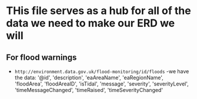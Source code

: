 # THis file serves as a hub for all of the data we need to make our ERD we will

## For flood warnings
- `http://environment.data.gov.uk/flood-monitoring/id/floods`
-we have the data: '@id', 'description', 'eaAreaName', 'eaRegionName', 'floodArea', 'floodAreaID', 'isTidal', 'message', 'severity', 'severityLevel', 'timeMessageChanged', 'timeRaised', 'timeSeverityChanged'